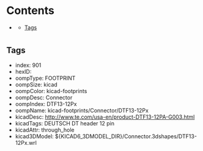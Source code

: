 



Contents
========

* [](#)
	* [Tags](#tags)

# 

## Tags

- index: 901
- hexID: 
- oompType: FOOTPRINT
- oompSize: kicad
- oompColor: kicad-footprints
- oompDesc: Connector
- oompIndex: DTF13-12Px
- oompName: kicad-footprints/Connector/DTF13-12Px
- kicadDesc: http://www.te.com/usa-en/product-DTF13-12PA-G003.html
- kicadTags: DEUTSCH DT header 12 pin
- kicadAttr: through_hole
- kicad3DModel: ${KICAD6_3DMODEL_DIR}/Connector.3dshapes/DTF13-12Px.wrl

